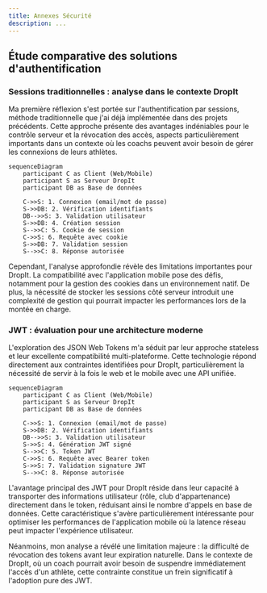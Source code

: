 ```yaml
---
title: Annexes Sécurité
description: ...
---
```


## Étude comparative des solutions d'authentification

### Sessions traditionnelles : analyse dans le contexte DropIt

Ma première réflexion s'est portée sur l'authentification par sessions, méthode traditionnelle que j'ai déjà implémentée dans des projets précédents. Cette approche présente des avantages indéniables pour le contrôle serveur et la révocation des accès, aspects particulièrement importants dans un contexte où les coachs peuvent avoir besoin de gérer les connexions de leurs athlètes.

```mermaid
sequenceDiagram
    participant C as Client (Web/Mobile)
    participant S as Serveur DropIt
    participant DB as Base de données

    C->>S: 1. Connexion (email/mot de passe)
    S->>DB: 2. Vérification identifiants
    DB-->>S: 3. Validation utilisateur
    S->>DB: 4. Création session
    S-->>C: 5. Cookie de session
    C->>S: 6. Requête avec cookie
    S->>DB: 7. Validation session
    S-->>C: 8. Réponse autorisée
```

Cependant, l'analyse approfondie révèle des limitations importantes pour DropIt. La compatibilité avec l'application mobile pose des défis, notamment pour la gestion des cookies dans un environnement natif. De plus, la nécessité de stocker les sessions côté serveur introduit une complexité de gestion qui pourrait impacter les performances lors de la montée en charge.

### JWT : évaluation pour une architecture moderne

L'exploration des JSON Web Tokens m'a séduit par leur approche stateless et leur excellente compatibilité multi-plateforme. Cette technologie répond directement aux contraintes identifiées pour DropIt, particulièrement la nécessité de servir à la fois le web et le mobile avec une API unifiée.

```mermaid
sequenceDiagram
    participant C as Client (Web/Mobile)
    participant S as Serveur DropIt
    participant DB as Base de données

    C->>S: 1. Connexion (email/mot de passe)
    S->>DB: 2. Vérification identifiants
    DB-->>S: 3. Validation utilisateur
    S->>S: 4. Génération JWT signé
    S-->>C: 5. Token JWT
    C->>S: 6. Requête avec Bearer token
    S->>S: 7. Validation signature JWT
    S-->>C: 8. Réponse autorisée
```

L'avantage principal des JWT pour DropIt réside dans leur capacité à transporter des informations utilisateur (rôle, club d'appartenance) directement dans le token, réduisant ainsi le nombre d'appels en base de données. Cette caractéristique s'avère particulièrement intéressante pour optimiser les performances de l'application mobile où la latence réseau peut impacter l'expérience utilisateur.

Néanmoins, mon analyse a révélé une limitation majeure : la difficulté de révocation des tokens avant leur expiration naturelle. Dans le contexte de DropIt, où un coach pourrait avoir besoin de suspendre immédiatement l'accès d'un athlète, cette contrainte constitue un frein significatif à l'adoption pure des JWT.